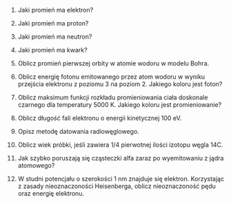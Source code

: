 1. Jaki promień ma elektron?

2. Jaki promień ma proton?

3. Jaki promień ma neutron?

4. Jaki promień ma kwark?

5. Oblicz promień pierwszej orbity w atomie wodoru w modelu Bohra.

6. Oblicz energię fotonu emitowanego przez atom wodoru w wyniku przejścia elektronu z poziomu 3 na poziom 2. Jakiego koloru jest foton?

7. Oblicz maksimum funkcji rozkładu promieniowania ciała doskonale czarnego dla temperatury 5000 K. Jakiego koloru jest promieniowanie?

8. Oblicz długość fali elektronu o energii kinetycznej 100 eV.

9. Opisz metodę datowania radiowęglowego.

10. Oblicz wiek próbki, jeśli zawiera 1/4 pierwotnej ilości izotopu węgla 14C.

11. Jak szybko poruszają się cząsteczki alfa zaraz po wyemitowaniu z jądra atomowego?

12. W studni potencjału o szerokości 1 nm znajduje się elektron. Korzystając z zasady nieoznaczoności Heisenberga, oblicz nieoznaczoność pędu oraz energię elektronu.
